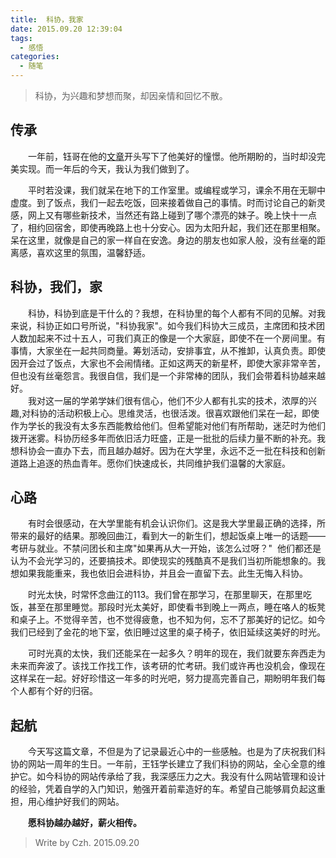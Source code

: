 ```yaml
---
title:  科协，我家
date: 2015.09.20 12:39:04
tags:
  - 感悟
categories:
  - 随笔
---
```


>科协，为兴趣和梦想而聚，却因亲情和回忆不散。　　
  
## 传承
　　一年前，钰哥在他的[文章](http://xautkx.com/we-are-family)开头写下了他美好的憧憬。他所期盼的，当时却没完美实现。而一年后的今天，我认为我们做到了。


　　平时若没课，我们就呆在地下的工作室里。或编程或学习，课余不用在无聊中虚度。到了饭点，我们一起去吃饭，回来接着做自己的事情。时而讨论自己的新灵感，网上又有哪些新技术，当然还有路上碰到了哪个漂亮的妹子。晚上快十一点了，相约回宿舍，即使再晚路上也十分安心。因为太阳升起，我们还在那里相聚。呆在这里，就像是自己的家一样自在安逸。身边的朋友也如家人般，没有丝毫的距离感，喜欢这里的氛围，温馨舒适。

## 科协，我们，家
　　科协，科协到底是干什么的？我想，在科协里的每个人都有不同的见解。对我来说，科协正如口号所说，"科协我家"。如今我们科协大三成员，主席团和技术团人数加起来不过十五人，可我们真正的像是一个大家庭，即使不在一个房间里。有事情，大家坐在一起共同商量。筹划活动，安排事宜，从不推卸，认真负责。即使因开会过了饭点，大家也不会闹情绪。正如这两天的新星杯，即使大家非常辛苦，但也没有丝毫怨言。我很自信，我们是一个非常棒的团队，我们会带着科协越来越好。  
　　我对这一届的学弟学妹们很有信心，他们不少人都有扎实的技术，浓厚的兴趣,对科协的活动积极上心。思维灵活，也很活泼。很喜欢跟他们呆在一起，即使作为学长的我没有太多东西能教给他们。但希望能对他们有所帮助，迷茫时为他们拨开迷雾。科协历经多年而依旧活力旺盛，正是一批批的后续力量不断的补充。我想科协会一直办下去，而且越办越好。因为在大学里，永远不乏一批在科技和创新道路上追逐的热血青年。愿你们快速成长，共同维护我们温馨的大家庭。  

## 心路  

　　有时会很感动，在大学里能有机会认识你们。这是我大学里最正确的选择，所带来的最好的结果。那晚回曲江，看到大一的新生们，想起饭桌上唯一的话题——考研与就业。不禁问团长和主席"如果再从大一开始，该怎么过呀？"  他们都还是认为不会光学习的，还要搞技术。即使现实的残酷真不是我们当初所能想象的。我想如果我能重来，我也依旧会进科协，并且会一直留下去。此生无悔入科协。    

　　时光太快，时常怀念曲江的113。我们曾在那学习，在那里聊天，在那里吃饭，甚至在那里睡觉。那段时光太美好，即使看书到晚上一两点，睡在咯人的板凳和桌子上。不觉得辛苦，也不觉得疲惫，也不知为何，忘不了那美好的记忆。如今我们已经到了金花的地下室，依旧睡过这里的桌子椅子，依旧延续这美好的时光。    

　　可时光真的太快，我们还能呆在一起多久？明年的现在，我们就要东奔西走为未来而奔波了。该找工作找工作，该考研的忙考研。我们或许再也没机会，像现在这样呆在一起。好好珍惜这一年多的时光吧，努力提高完善自己，期盼明年我们每个人都有个好的归宿。    

## 起航    

　　今天写这篇文章，不但是为了记录最近心中的一些感触。也是为了庆祝我们科协的网站一周年的生日。一年前，王钰学长建立了我们科协的网站，全心全意的维护它。如今科协的网站传承给了我，我深感压力之大。我没有什么网站管理和设计的经验，凭着自学的入门知识，勉强开着前辈造好的车。希望自己能够肩负起这重担，用心维护好我们的网站。  
  
   
  

　　**愿科协越办越好，薪火相传。**

>Write by Czh.  2015.09.20
